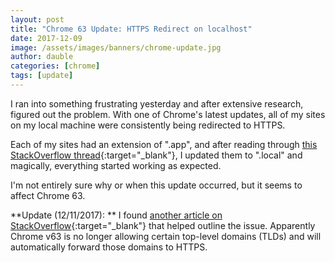 ```yaml
---
layout: post
title: "Chrome 63 Update: HTTPS Redirect on localhost"
date: 2017-12-09
image: /assets/images/banners/chrome-update.jpg
author: dauble
categories: [chrome]
tags: [update]
---
```

I ran into something frustrating yesterday and after extensive research, figured out the problem. With one of Chrome's latest updates, all of my sites on my local machine were consistently being redirected to HTTPS.

Each of my sites had an extension of ".app", and after reading through [this StackOverflow thread](https://stackoverflow.com/questions/25277457/google-chrome-redirecting-localhost-to-https/47714902#47714902){:target="_blank"}, I updated them to ".local" and magically, everything started working as expected.

I'm not entirely sure why or when this update occurred, but it seems to affect Chrome 63.

**Update (12/11/2017): **
I found [another article on StackOverflow](https://stackoverflow.com/questions/47735877/how-to-stop-chrome-from-redirecting-to-https){:target="_blank"} that helped outline the issue. Apparently Chrome v63 is no longer allowing certain top-level domains (TLDs) and will automatically forward those domains to HTTPS.